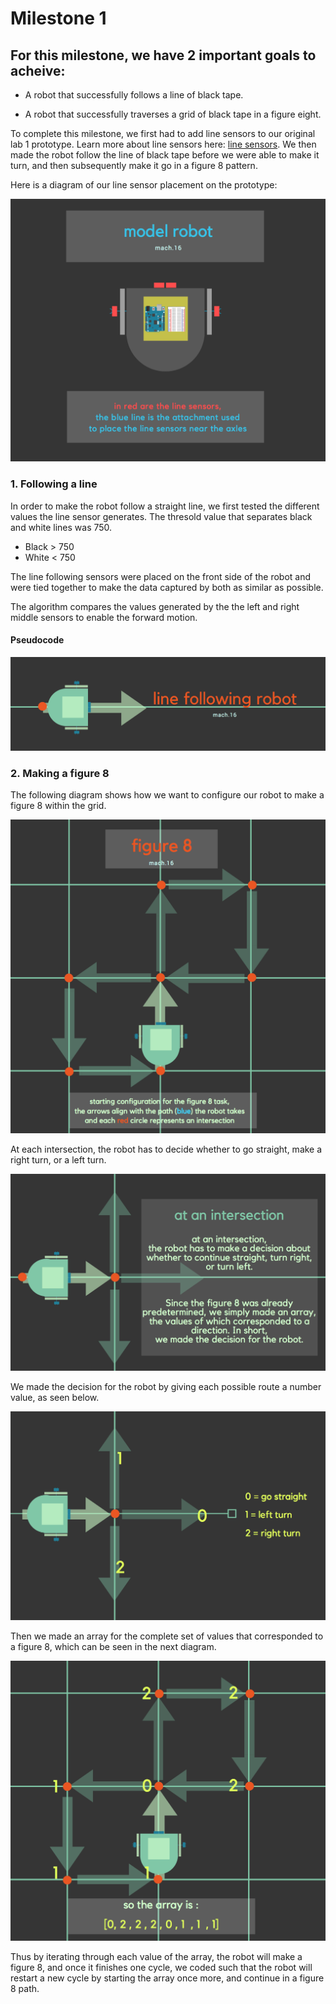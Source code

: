 # Milestone 1

## For this milestone, we have 2 important goals to acheive:
  * A robot that successfully follows a line of black tape.
  
  * A robot that successfully traverses a grid of black tape in a figure eight.
  
  
  

To complete this milestone, we first had to add line sensors to our original lab 1 prototype. Learn more about line sensors here: [line sensors](https://www.sparkfun.com/products/9453). We then made the robot follow the line of black tape before we were able to make it turn, and then subsequently make it go in a figure 8 pattern. 

Here is a diagram of our line sensor placement on the prototype:


![mod.png](mod.png) 



### 1. Following a line
In order to make the robot follow a straight line, we first tested the different values the line sensor generates. The thresold value that separates black and white lines was 750. 

  * Black > 750
  * White < 750

The line following sensors were placed on the front side of the robot and were tied together to make the data captured by both as similar as possible. 

The algorithm compares the values generated by the the left and right middle sensors to enable the forward motion.

 #### Pseudocode





![line_follow.png](line_follow.png)





### 2. Making a figure 8


The following diagram shows how we want to configure our robot to make a figure 8 within the grid.

![fig.png](figure.png)

At each intersection, the robot has to decide whether to go straight, make a right turn, or a left turn.

![png.png](png.png)

We made the decision for the robot by giving each possible route a number value, as seen below.

![g.png](g.png)

Then we made an array for the complete set of values that corresponded to a figure 8, which can be seen in the next diagram.

![array.pnh](arrays.png)


Thus by iterating through each value of the array, the robot will make a figure 8, and once it finishes one cycle, we coded such that the robot will restart a new cycle by starting the array once more, and continue in a figure 8 path.


